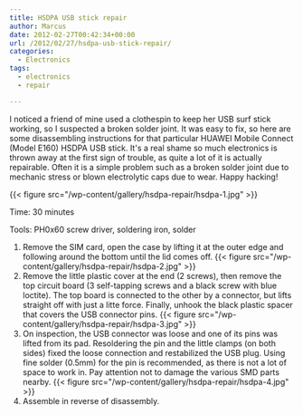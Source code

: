 ```yaml
---
title: HSDPA USB stick repair
author: Marcus
date: 2012-02-27T00:42:34+00:00
url: /2012/02/27/hsdpa-usb-stick-repair/
categories:
  - Electronics
tags:
  - electronics
  - repair

---
```

I noticed a friend of mine used a clothespin to keep her USB surf stick working, so I suspected a broken solder joint. It was easy to fix, so here are some disassembling instructions for that particular HUAWEI Mobile Connect (Model E160) HSDPA USB stick. It's a real shame so much electronics is thrown away at the first sign of trouble, as quite a lot of it is actually repairable. Often it is a simple problem such as a broken solder joint due to mechanic stress or blown electrolytic caps due to wear. Happy hacking!

{{< figure src="/wp-content/gallery/hsdpa-repair/hsdpa-1.jpg" >}}

Time: 30 minutes

Tools: PH0x60 screw driver, soldering iron, solder

1. Remove the SIM card, open the case by lifting it at the outer edge and following around the bottom until the lid comes off.
{{< figure src="/wp-content/gallery/hsdpa-repair/hsdpa-2.jpg" >}}
2. Remove the little plastic cover at the end (2 screws), then remove the top circuit board (3 self-tapping screws and a black screw with blue loctite). The top board is connected to the other by a connector, but lifts straight off with just a litte force. Finally, unhook the black plastic spacer that covers the USB connector pins.
{{< figure src="/wp-content/gallery/hsdpa-repair/hsdpa-3.jpg" >}}
  3. On inspection, the USB connector was loose and one of its pins was lifted from its pad. Resoldering the pin and the little clamps (on both sides) fixed the loose connection and restabilized the USB plug. Using fine solder (0.5mm) for the pin is recommended, as there is not a lot of space to work in. Pay attention not to damage the various SMD parts nearby.
{{< figure src="/wp-content/gallery/hsdpa-repair/hsdpa-4.jpg" >}}
  4. Assemble in reverse of disassembly.